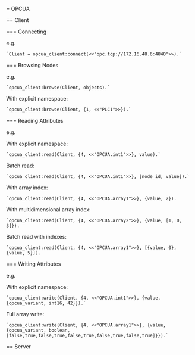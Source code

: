 = OPCUA

== Client

=== Connecting

e.g.

	`Client = opcua_client:connect(<<"opc.tcp://172.16.48.6:4840">>).`


=== Browsing Nodes

e.g.

	`opcua_client:browse(Client, objects).`

With explicit namespace:

	`opcua_client:browse(Client, {1, <<"PLC1">>}).`


=== Reading Attributes

e.g.

With explicit namespace:

	`opcua_client:read(Client, {4, <<"OPCUA.int1">>}, value).`

Batch read:

	`opcua_client:read(Client, {4, <<"OPCUA.int1">>}, [node_id, value]).`

With array index:

	`opcua_client:read(Client, {4, <<"OPCUA.array1">>}, {value, 2}).

With multidimensional array index:

	`opcua_client:read(Client, {4, <<"OPCUA.array2">>}, {value, [1, 0, 3]}).

Batch read with indexes:

	`opcua_client:read(Client, {4, <<"OPCUA.array1">>}, [{value, 0}, {value, 5}]).

=== Writing Attributes

e.g.

With explicit namespace:

	`opcua_client:write(Client, {4, <<"OPCUA.int1">>}, {value, {opcua_variant, int16, 42}}).`

Full array write:

	`opcua_client:write(Client, {4, <<"OPCUA.array1">>}, {value, {opcua_variant, boolean, [false,true,false,true,false,true,false,true,false,true]}}).`


== Server